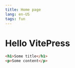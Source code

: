 ```yaml
---
title: Home page
lang: en-US
tags: fun
---
```


# Hello VitePress

```html
<h1>Some title</h1>
<p>Some content</p>
```
